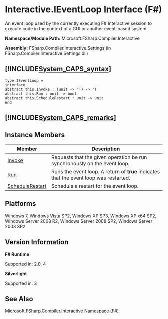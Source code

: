# Interactive.IEventLoop Interface (F#)

An event loop used by the currently executing F# Interactive session to execute code in the context of a GUI or another event-based system.

**Namespace/Module Path:** Microsoft.FSharp.Compiler.Interactive

**Assembly:** FSharp.Compiler.Interactive.Settings (in FSharp.Compiler.Interactive.Settings.dll)


## [!INCLUDE[System_CAPS_syntax](//System/Token/System_CAPS_syntax_md.md)]

```
type IEventLoop =
interface
abstract this.Invoke : (unit -> 'T) -> 'T
abstract this.Run : unit -> bool
abstract this.ScheduleRestart : unit -> unit
end
```

## [!INCLUDE[System_CAPS_remarks](//System/Token/System_CAPS_remarks_md.md)]

## Instance Members


|Member|Description|
|------|-----------|
|[Invoke](http://msdn.microsoft.com/en-us/library/f9002b6e-d525-4abc-ad4b-0ff0888c16d6)|Requests that the given operation be run synchronously on the event loop.|
|[Run](http://msdn.microsoft.com/en-us/library/24209128-a677-41e5-97e2-b8e95a0369d8)|Runs the event loop. A return of **true** indicates that the event loop was restarted.|
|[ScheduleRestart](http://msdn.microsoft.com/en-us/library/d9d408fe-47d5-45bf-807a-b5d856231e4b)|Schedule a restart for the event loop.|

## Platforms
Windows 7, Windows Vista SP2, Windows XP SP3, Windows XP x64 SP2, Windows Server 2008 R2, Windows Server 2008 SP2, Windows Server 2003 SP2


## Version Information
**F# Runtime**

Supported in: 2.0, 4

**Silverlight**

Supported in: 3


## See Also
[Microsoft.FSharp.Compiler.Interactive Namespace &#40;F&#35;&#41;](Microsoft.FSharp.Compiler.Interactive+Namespace+28%F%2329%.md)

